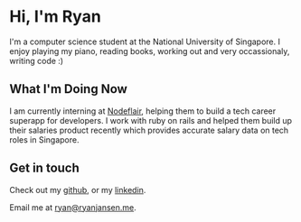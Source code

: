# Hi, I'm Ryan

I'm a computer science student at the National University of Singapore.  I enjoy playing my piano, reading books, working out and very occassionaly, writing code :)

## What I'm Doing Now

I am currently interning at [Nodeflair](https://www.nodeflair.com), helping them to build a tech career superapp for developers. I work with ruby on rails and helped them build up their salaries product recently which provides accurate salary data on tech roles in Singapore.


## Get in touch 

Check out my [github](https://www.github.com/ryanjansen), or my [linkedin](https://www.linkedin.com/in/ryan-jansen-adf3s).

Email me at ryan@ryanjansen.me.
